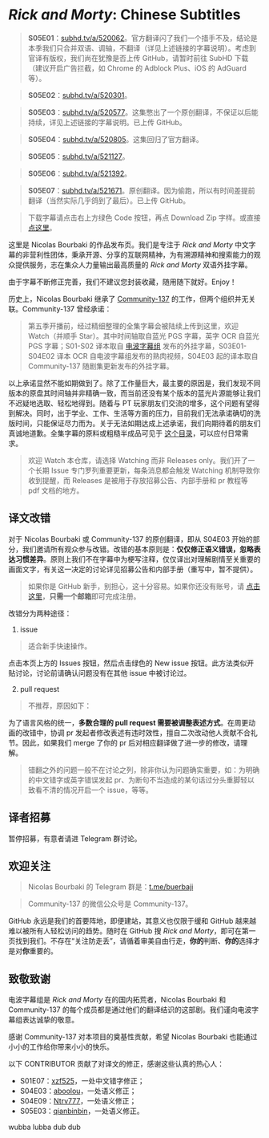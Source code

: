 # *Rick and Morty*: Chinese Subtitles

> **S05E01**：[subhd.tv/a/520062](https://subhd.tv/a/520062)。官方翻译闪了我们一个措手不及，结论是本季我们只合并双语、调轴，不翻译（详见上述链接的字幕说明）。考虑到官译有版权，我们尚在犹豫是否上传 GitHub，请暂时前往 SubHD 下载（建议开启广告拦截，如 Chrome 的 Adblock Plus、iOS 的 AdGuard 等）。

> **S05E02**：[subhd.tv/a/520301](https://subhd.tv/a/520301)。

> **S05E03**：[subhd.tv/a/520577](https://subhd.tv/a/520577)。这集憋出了一个原创翻译，不保证以后能持续，详见上述链接的字幕说明。已上传 GitHub。

> **S05E04**：[subhd.tv/a/520805](https://subhd.tv/a/520805)。这集回归了官方翻译。

> **S05E05**：[subhd.tv/a/521127](https://subhd.tv/a/521127)。

> **S05E06**：[subhd.tv/a/521392](https://subhd.tv/a/521392)。

> **S05E07**：[subhd.tv/a/521671](https://subhd.tv/a/521671)。原创翻译。因为偷跑，所以有时间差提前翻译（当然实际几乎鸽到了最后）。已上传 GitHub。

> 下载字幕请点击右上方绿色 Code 按钮，再点 Download Zip 字样。或直接 [点这里](https://github.com/N-Bourbaki/Rick-and-Morty-Chinese-Subtitles/archive/refs/heads/master.zip)。

这里是 Nicolas Bourbaki 的作品发布页。我们是专注于 *Rick and Morty* 中文字幕的非营利性团体，秉承开源、分享的互联网精神，为有溯源精神和搜索能力的观众提供服务，志在集众人力量输出最高质量的 *Rick and Morty* 双语外挂字幕。

由于字幕不断修正完善，我们不建议您封装收藏，随用随下就好。Enjoy！

历史上，Nicolas Bourbaki 继承了 [Community-137](https://github.com/Community-137/Rick-and-Morty-Chinese-Subtitles) 的工作，但两个组织并无关联。Community-137 曾经承诺：

> 第五季开播前，经过精细整理的全集字幕会被陆续上传到这里，欢迎 Watch（并顺手 Star）。其中时间轴取自蓝光 PGS 字幕，英字 OCR 自蓝光 PGS 字幕；S01-S02 译本取自 [电波字幕组](http://dbfansub.com/) 发布的外挂字幕，S03E01-S04E02 译本 OCR 自电波字幕组发布的熟肉视频，S04E03 起的译本取自 Community-137 随剧集更新发布的外挂字幕。

以上承诺显然不能如期做到了。除了工作量巨大，最主要的原因是，我们发现不同版本的原盘其时间轴并非精确一致，而当前还没有某个版本的蓝光片源能够让我们不迟疑地选取、轻松地得到。随着与 PT 玩家朋友们交流的增多，这个问题有望得到解决。同时，出于学业、工作、生活等方面的压力，目前我们无法承诺确切的洗版时间，只能保证尽力而为。关于无法如期达成上述承诺，我们向期待着的朋友们真诚地道歉。全集字幕的原料或粗糙半成品可见于 [这个目录](https://github.com/N-Bourbaki/Rick-and-Morty-Chinese-Subtitles/tree/master/draft)，可以应付日常需求。

> 欢迎 Watch 本仓库，请选择 Watching 而非 Releases only。我们开了一个长期 Issue 专门罗列重要更新，每条消息都会触发 Watching 机制导致你收到提醒，而 Releases 是被用于存放招募公告、内部手册和 pr 教程等 pdf 文档的地方。

## 译文改错

对于 Nicolas Bourbaki 或 Community-137 的原创翻译，即从 S04E03 开始的部分，我们邀请所有观众参与改错。改错的基本原则是：**仅仅修正语义错误，忽略表达习惯差异**。原则上我们不在字幕中为梗写注释，仅仅译出对理解剧情至关重要的画面文字，有关这一决定的讨论详见招募公告和内部手册（重写中，暂不提供）。

> 如果你是 GitHub 新手，别担心，这十分容易。如果你还没有账号，请 [点击这里](https://github.com/join)，**只需一个邮箱**即可完成注册。

改错分为两种途径：

1. issue

> 适合新手快速操作。

点击本页上方的 Issues 按钮，然后点击绿色的 New issue 按钮。此方法类似开贴讨论，讨论前请确认问题没有在其他 issue 中被讨论过。

2. pull request

> 不推荐，原因如下：

为了语言风格的统一，**多数合理的 pull request 需要被调整表述方式**。在周更动画的改错中，协调 pr 发起者修改表述有违时效性，擅自二次改动他人贡献不合礼节。因此，如果我们 merge 了你的 pr 后对相应翻译做了进一步的修改，请理解。

> 错翻之外的问题一般不在讨论之列，除非你认为问题确实重要，如：为明确的中文错字或英字错误发起 pr、为断句不当造成的某句话过分头重脚轻以致看不清的情况开启一个 issue，等等。

## 译者招募

暂停招募，有意者请进 Telegram 群讨论。

## 欢迎关注

> Nicolas Bourbaki 的 Telegram 群是：[t.me/buerbaji](https://t.me/buerbaji)

> Community-137 的微信公众号是 Community-137。

GitHub 永远是我们的首要阵地，即便建站，其意义也仅限于缓和 GitHub 越来越难以被所有人轻松访问的趋势。随时在 GitHub 搜 *Rick and Morty*，即可在第一页找到我们。不存在“关注防走丢”，请循着审美自由行走，**你的**判断、**你的**选择才是对**你**重要的。

## 致敬致谢

电波字幕组是 *Rick and Morty* 在的国内拓荒者，Nicolas Bourbaki 和 Community-137 的每个成员都是通过他们的翻译结识的这部剧。我们谨向电波字幕组表达诚挚的敬意。

感谢 Community-137 对本项目的奠基性贡献，希望 Nicolas Bourbaki 也能通过小小的工作给你带来小小的快乐。

以下 CONTRIBUTOR 贡献了对译文的修正，感谢这些认真的热心人：

* S01E07：[xzf525](https://github.com/xzf525)，一处中文错字修正；
* S04E03：[aboolou](https://github.com/aboolou)，一处语义修正；
* S04E09：[Ntrv777](https://github.com/Ntrv777)，一处语义修正；
* S05E03：[qianbinbin](https://github.com/qianbinbin)，一处语义修正。

wubba lubba dub dub
